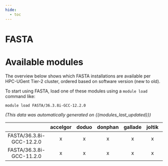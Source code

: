 ```yaml
---
hide:
  - toc
---
```


FASTA
=====

# Available modules


The overview below shows which FASTA installations are available per HPC-UGent Tier-2 cluster, ordered based on software version (new to old).

To start using FASTA, load one of these modules using a `module load` command like:

```shell
module load FASTA/36.3.8i-GCC-12.2.0
```

*(This data was automatically generated on {{modules_last_updated}})*  

| |accelgor|doduo|donphan|gallade|joltik|shinx|skitty|
| :---: | :---: | :---: | :---: | :---: | :---: | :---: | :---: |
|FASTA/36.3.8i-GCC-12.2.0|x|x|x|x|x|x|x|
|FASTA/36.3.8i-GCC-11.2.0|x|x|x|x|x|-|x|
